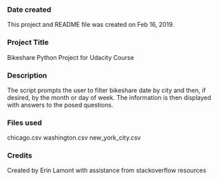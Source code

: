 ### Date created
This project and README file was created on Feb 16, 2019.

### Project Title
Bikeshare Python Project for Udacity Course

### Description
The script prompts the user to filter bikeshare date by city and then, if desired, by the month or day of week. The information is then displayed with answers to the posed questions.

### Files used
chicago.csv
washington.csv
new_york_city.csv

### Credits
Created by Erin Lamont with assistance from stackoverflow resources
